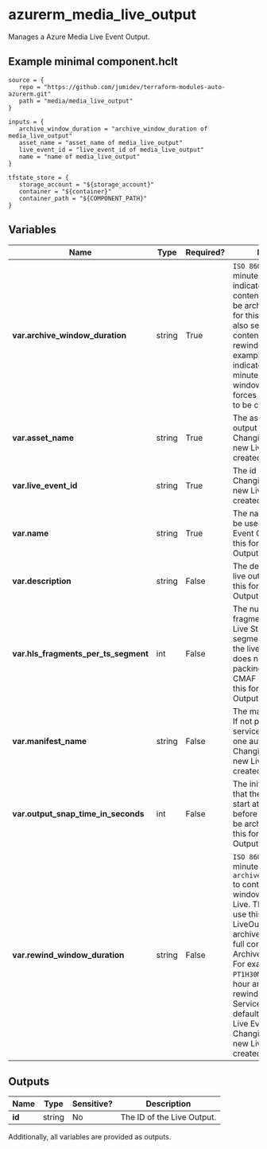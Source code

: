 # azurerm_media_live_output

Manages a Azure Media Live Event Output.

## Example minimal component.hclt

```hcl
source = {
   repo = "https://github.com/jumidev/terraform-modules-auto-azurerm.git" 
   path = "media/media_live_output" 
}

inputs = {
   archive_window_duration = "archive_window_duration of media_live_output" 
   asset_name = "asset_name of media_live_output" 
   live_event_id = "live_event_id of media_live_output" 
   name = "name of media_live_output" 
}

tfstate_store = {
   storage_account = "${storage_account}" 
   container = "${container}" 
   container_path = "${COMPONENT_PATH}" 
}

```

## Variables

| Name | Type | Required? |  Description |
| ---- | ---- | --------- |  ----------- |
| **var.archive_window_duration** | string | True | `ISO 8601` time between 1 minute to 25 hours to indicate the maximum content length that can be archived in the asset for this live output. This also sets the maximum content length for the rewind window. For example, use `PT1H30M` to indicate 1 hour and 30 minutes of archive window. Changing this forces a new Live Output to be created. | 
| **var.asset_name** | string | True | The asset that the live output will write to. Changing this forces a new Live Output to be created. | 
| **var.live_event_id** | string | True | The id of the live event. Changing this forces a new Live Output to be created. | 
| **var.name** | string | True | The name which should be used for this Live Event Output. Changing this forces a new Live Output to be created. | 
| **var.description** | string | False | The description of the live output. Changing this forces a new Live Output to be created. | 
| **var.hls_fragments_per_ts_segment** | int | False | The number of fragments in an HTTP Live Streaming (HLS) TS segment in the output of the live event. This value does not affect the packing ratio for HLS CMAF output. Changing this forces a new Live Output to be created. | 
| **var.manifest_name** | string | False | The manifest file name. If not provided, the service will generate one automatically. Changing this forces a new Live Output to be created. | 
| **var.output_snap_time_in_seconds** | int | False | The initial timestamp that the live output will start at, any content before this value will not be archived. Changing this forces a new Live Output to be created. | 
| **var.rewind_window_duration** | string | False | `ISO 8601` time between 1 minute to the duration of `archive_window_duration` to control seek-able window length during Live. The service won't use this property once LiveOutput stops. The archived VOD will have full content with original ArchiveWindowLength. For example, use `PT1H30M` to indicate 1 hour and 30 minutes of rewind window length. Service will use implicit default value 30m only if Live Event enables LL. Changing this forces a new Live Output to be created. | 



## Outputs

| Name | Type | Sensitive? | Description |
| ---- | ---- | --------- | --------- |
| **id** | string | No  | The ID of the Live Output. | 

Additionally, all variables are provided as outputs.
